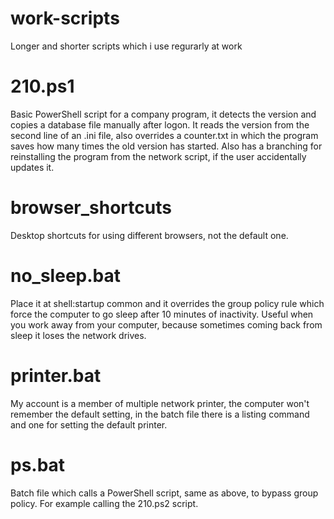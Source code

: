 # work-scripts
Longer and shorter scripts which i use regurarly at work

# 210.ps1
Basic PowerShell script for a company program, it detects the version and copies a database file manually after logon. It reads the version from the second line of an .ini file, also overrides a counter.txt in which the program saves how many times the old version has started. Also has a branching for reinstalling the program from the network script, if the user accidentally updates it.

# browser_shortcuts
Desktop shortcuts for using different browsers, not the default one.

# no_sleep.bat
Place it at shell:startup common and it overrides the group policy rule which force the computer to go sleep after 10 minutes of inactivity. Useful when you work away from your computer, because sometimes coming back from sleep it loses the network drives.

# printer.bat
My account is a member of multiple network printer, the computer won't remember the default setting, in the batch file there is a listing command and one for setting the default printer.

# ps.bat
Batch file which calls a PowerShell script, same as above, to bypass group policy. For example calling the 210.ps2 script.

